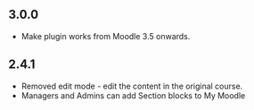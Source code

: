 ## 3.0.0

* Make plugin works from Moodle 3.5 onwards.

## 2.4.1

* Removed edit mode - edit the content in the original course.
* Managers and Admins can add Section blocks to My Moodle
